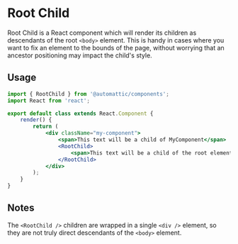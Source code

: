 # Root Child

Root Child is a React component which will render its children as descendants
of the root `<body>` element. This is handy in cases where you want to fix
an element to the bounds of the page, without worrying that an ancestor
positioning may impact the child's style.

## Usage

```jsx
import { RootChild } from '@automattic/components';
import React from 'react';

export default class extends React.Component {
	render() {
		return (
			<div className="my-component">
				<span>This text will be a child of MyComponent</span>
				<RootChild>
					<span>This text will be a child of the root element, not of MyComponent</span>
				</RootChild>
			</div>
		);
	}
}
```

## Notes

The `<RootChild />` children are wrapped in a single `<div />` element, so they are not truly
direct descendants of the `<body>` element.
